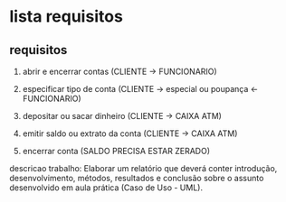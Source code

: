 # lista requisitos
## requisitos

1.   abrir e encerrar contas (CLIENTE -> FUNCIONARIO)

2.   especificar tipo de conta (CLIENTE -> especial ou poupança <- FUNCIONARIO)

3.   depositar ou sacar dinheiro (CLIENTE -> CAIXA ATM)

4.   emitir saldo ou extrato da conta (CLIENTE -> CAIXA ATM)

5.   encerrar conta (SALDO PRECISA ESTAR ZERADO)

descricao trabalho: 
Elaborar um relatório que deverá conter introdução, desenvolvimento, métodos, resultados e conclusão sobre o assunto desenvolvido
em aula prática (Caso de Uso - UML).
